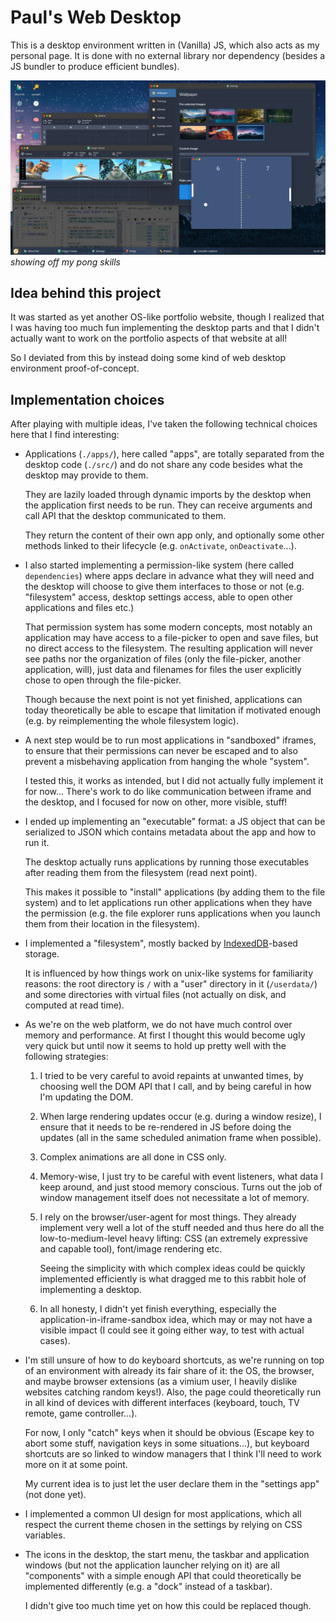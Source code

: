 # Paul's Web Desktop

This is a desktop environment written in (Vanilla) JS, which also acts as my
personal page.
It is done with no external library nor dependency (besides a JS bundler to
produce efficient bundles).

![screenshot of this desktop](./screenshot.png)
_showing off my pong skills_

## Idea behind this project

It was started as yet another OS-like portfolio website, though I realized that
I was having too much fun implementing the desktop parts and that I didn't
actually want to work on the portfolio aspects of that website at all!

So I deviated from this by instead doing some kind of web desktop environment
proof-of-concept.

## Implementation choices

After playing with multiple ideas, I've taken the following technical choices
here that I find interesting:

- Applications (`./apps/`), here called "apps", are totally separated from the
  desktop code (`./src/`) and do not share any code besides what the desktop
  may provide to them.

  They are lazily loaded through dynamic imports by the desktop when the
  application first needs to be run. They can receive arguments and call API
  that the desktop communicated to them.

  They return the content of their own app only, and optionally some other
  methods linked to their lifecycle (e.g. `onActivate`, `onDeactivate`...).

- I also started implementing a permission-like system (here called
  `dependencies`) where apps declare in advance what they will need and the
  desktop will choose to give them interfaces to those or not (e.g. "filesystem"
  access, desktop settings access, able to open other applications and files
  etc.)

  That permission system has some modern concepts, most notably an application
  may have access to a file-picker to open and save files, but no direct access
  to the filesystem.
  The resulting application will never see paths nor the organization of files
  (only the file-picker, another application, will), just data and filenames for
  files the user explicitly chose to open through the file-picker.

  Though because the next point is not yet finished, applications can today
  theoretically be able to escape that limitation if motivated enough (e.g.
  by reimplementing the whole filesystem logic).

- A next step would be to run most applications in "sandboxed" iframes, to
  ensure that their permissions can never be escaped and to also prevent a
  misbehaving application from hanging the whole "system".

  I tested this, it works as intended, but I did not actually fully implement it
  for now... There's work to do like communication between iframe and the
  desktop, and I focused for now on other, more visible, stuff!

- I ended up implementing an "executable" format: a JS object that can be
  serialized to JSON which contains metadata about the app and how to run it.

  The desktop actually runs applications by running those executables after
  reading them from the filesystem (read next point).

  This makes it possible to "install" applications (by adding them to the
  file system) and to let applications run other applications when they
  have the permission (e.g. the file explorer runs applications when you
  launch them from their location in the filesystem).

- I implemented a "filesystem", mostly backed by [IndexedDB](https://developer.mozilla.org/en-US/docs/Web/API/IndexedDB_API)-based
  storage.

  It is influenced by how things work on unix-like systems for familiarity
  reasons: the root directory is `/` with a "user" directory in it
  (`/userdata/`) and some directories with virtual files (not actually on
  disk, and computed at read time).

- As we're on the web platform, we do not have much control over memory and
  performance. At first I thought this would become ugly very quick but until
  now it seems to hold up pretty well with the following strategies:

  1. I tried to be very careful to avoid repaints at unwanted times, by
     choosing well the DOM API that I call, and by being careful in how I'm
     updating the DOM.

  2. When large rendering updates occur (e.g. during a window resize), I ensure
     that it needs to be re-rendered in JS before doing the updates (all in the
     same scheduled animation frame when possible).

  3. Complex animations are all done in CSS only.

  4. Memory-wise, I just try to be careful with event listeners, what data
     I keep around, and just stood memory conscious. Turns out the job
     of window management itself does not necessitate a lot of memory.

  5. I rely on the browser/user-agent for most things. They already implement
     very well a lot of the stuff needed and thus here do all the
     low-to-medium-level heavy lifting: CSS (an extremely expressive and capable
     tool), font/image rendering etc.

     Seeing the simplicity with which complex ideas could be quickly implemented
     efficiently is what dragged me to this rabbit hole of implementing a desktop.

  6. In all honesty, I didn't yet finish everything, especially the
     application-in-iframe-sandbox idea, which may or may not have a visible
     impact (I could see it going either way, to test with actual cases).

- I'm still unsure of how to do keyboard shortcuts, as we're running on top of an
  environment with already its fair share of it: the OS, the browser, and
  maybe browser extensions (as a vimium user, I heavily dislike websites catching
  random keys!). Also, the page could theoretically run in all kind of devices
  with different interfaces (keyboard, touch, TV remote, game controller...).

  For now, I only "catch" keys when it should be obvious (Escape key to abort
  some stuff, navigation keys in some situations...), but keyboard shortcuts are
  so linked to window managers that I think I'll need to work more on it at
  some point.

  My current idea is to just let the user declare them in the "settings app"
  (not done yet).

- I implemented a common UI design for most applications, which all respect the
  current theme chosen in the settings by relying on CSS variables.

- The icons in the desktop, the start menu, the taskbar and application windows
  (but not the application launcher relying on it) are all "components" with a
  simple enough API that could theoretically be implemented differently (e.g. a
  "dock" instead of a taskbar).

  I didn't give too much time yet on how this could be replaced though.
